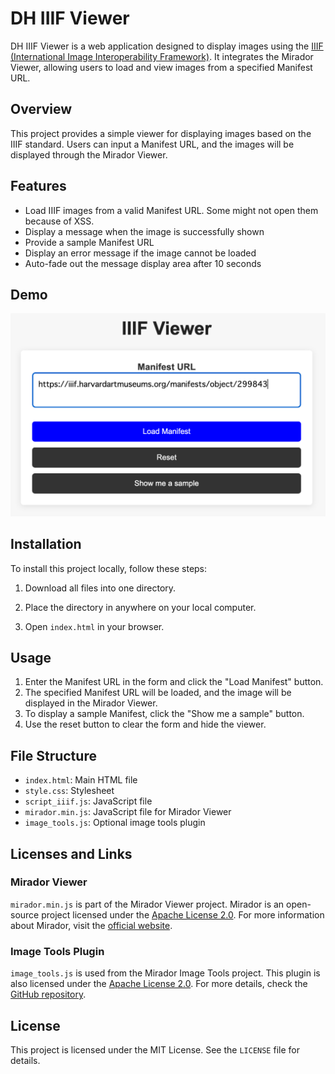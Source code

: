 # DH IIIF Viewer

DH IIIF Viewer is a web application designed to display images using the [IIIF (International Image Interoperability Framework)](https://iiif.io/). It integrates the Mirador Viewer, allowing users to load and view images from a specified Manifest URL.

## Overview

This project provides a simple viewer for displaying images based on the IIIF standard. Users can input a Manifest URL, and the images will be displayed through the Mirador Viewer.

## Features

- Load IIIF images from a valid Manifest URL. Some might not open them because of XSS.
- Display a message when the image is successfully shown
- Provide a sample Manifest URL
- Display an error message if the image cannot be loaded
- Auto-fade out the message display area after 10 seconds

## Demo

![DH IIIF Viewer](screenshot.png)

## Installation

To install this project locally, follow these steps:

1. Download all files into one directory.

2. Place the directory in anywhere on your local computer.

3. Open `index.html` in your browser.

## Usage

1. Enter the Manifest URL in the form and click the "Load Manifest" button.
2. The specified Manifest URL will be loaded, and the image will be displayed in the Mirador Viewer.
3. To display a sample Manifest, click the "Show me a sample" button.
4. Use the reset button to clear the form and hide the viewer.

## File Structure

- `index.html`: Main HTML file
- `style.css`: Stylesheet
- `script_iiif.js`: JavaScript file
- `mirador.min.js`: JavaScript file for Mirador Viewer
- `image_tools.js`: Optional image tools plugin

## Licenses and Links

### Mirador Viewer

`mirador.min.js` is part of the Mirador Viewer project. Mirador is an open-source project licensed under the [Apache License 2.0](https://www.apache.org/licenses/LICENSE-2.0). For more information about Mirador, visit the [official website](https://projectmirador.org/).

### Image Tools Plugin

`image_tools.js` is used from the Mirador Image Tools project. This plugin is also licensed under the [Apache License 2.0](https://www.apache.org/licenses/LICENSE-2.0). For more details, check the [GitHub repository](https://github.com/ProjectMirador/mirador-image-tools).

## License

This project is licensed under the MIT License. See the `LICENSE` file for details.

